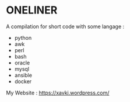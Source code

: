 # ONELINER


A compilation for short code with some langage :
- python
- awk
- perl
- bash
- oracle
- mysql
- ansible
- docker

My Website : https://xavki.wordpress.com/
